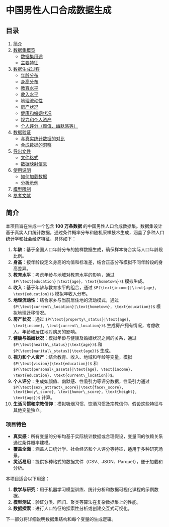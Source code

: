 # 中国男性人口合成数据生成

## 目录

1. [简介](#简介)
2. [数据集概览](#数据集概览)
   - [数据集用途](#数据集用途)
   - [主要特征](#主要特征)
3. [数据生成过程](#数据生成过程)
   - [年龄分布](#年龄分布)
   - [身高分布](#身高分布)
   - [教育水平](#教育水平)
   - [收入水平](#收入水平)
   - [地理流动性](#地理流动性)
   - [房产状况](#房产状况)
   - [健康和婚姻状况](#健康和婚姻状况)
   - [视力和个人资产](#视力和个人资产)
   - [个人评分（颜值、幽默感等）](#个人评分颜值幽默感等)
4. [数据验证](#数据验证)
   - [与真实统计数据的对比](#与真实统计数据的对比)
   - [合成数据的洞察](#合成数据的洞察)
5. [导出文件](#导出文件)
   - [文件格式](#文件格式)
   - [数据映射信息](#数据映射信息)
6. [使用说明](#使用说明)
   - [如何加载数据](#如何加载数据)
   - [分析示例](#分析示例)
7. [模型限制](#模型限制)
8. [参考文献](#参考文献)


## 简介

本项目旨在生成一个包含 **100 万条数据** 的中国男性人口合成数据集。数据集设计基于真实人口统计数据，通过条件概率分布和随机采样技术生成，涵盖了多种人口统计学和社会经济特征，具体如下：

1. **年龄**：基于全国人口年龄分布的抽样数据生成，确保样本符合实际人口年龄段比例。
2. **身高**：按年龄段定义身高的均值和标准差，结合正态分布模拟不同年龄段的身高差异。
3. **教育水平**：考虑年龄与地域对教育水平的影响，通过 `$P(\text{education}|\text{age}, \text{hometown})$` 模拟生成。
4. **收入**：基于年龄与教育水平的组合，通过 `$P(\text{income}|\text{age}, \text{education})$` 模拟年收入分布。
5. **地理流动性**：结合家乡与当前居住地的流动模式，通过 `$P(\text{current\_location}|\text{hometown}, \text{education})$` 模拟地理迁移情况。
6. **房产状况**：通过 `$P(\text{property\_status}|\text{age}, \text{income}, \text{current\_location})$` 生成房产拥有情况，考虑收入、年龄和居住地对购房的影响。
7. **健康与婚姻状况**：模拟年龄与健康及婚姻状况之间的关系，通过 `$P(\text{health\_status}|\text{age})$` 和 `$P(\text{marital\_status}|\text{age})$` 生成。
8. **视力和个人资产**：结合教育、收入、地域和年龄等变量，模拟 `$P(\text{vision}|\text{education})$` 和 `$P(\text{personal\_assets}|\text{age}, \text{income}, \text{education}, \text{current\_location})$`。
9. **个人评分**：生成如颜值、幽默感、性吸引力等评分数据，性吸引力通过 `$P(\text{sex\_attract\_score}|\text{face\_score}, \text{body\_score}, \text{humor\_score}, \text{height}, \text{age})$` 计算。
10. **生活习惯和宗教信仰**：模拟吸烟习惯、饮酒习惯及宗教信仰，假设这些特征与其他变量独立。

### 项目特色

- **真实感**：所有变量的分布均基于实际统计数据或合理假设，变量间的依赖关系通过条件概率建模。
- **覆盖全面**：涵盖人口统计学、社会经济和个人评分等特征，适用于多种研究场景。
- **灵活易用**：提供多种格式的数据文件（CSV、JSON、Parquet），便于加载和分析。

本项目适合以下用途：
1. **教学与研究**：用于机器学习模型训练、统计分析和数据可视化课程的示例数据。
2. **模型测试**：验证分类、回归、聚类等算法在复杂数据集上的性能。
3. **数据探索**：进行人口特征的探索性分析或创建交互式可视化。

下一部分将详细说明数据集结构和每个变量的生成逻辑。


